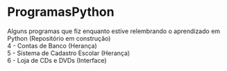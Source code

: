 # ProgramasPython
Alguns programas que fiz enquanto estive relembrando o aprendizado em Python (Repositório em construção)<br>
4 - Contas de Banco (Herança)<br>
5 - Sistema de Cadastro Escolar (Herança)<br>
6 - Loja de CDs e DVDs (Interface)<br>
